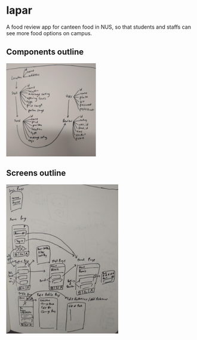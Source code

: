# lapar
A food review app for canteen food in NUS, so that students and staffs can see more food options on campus.

## Components outline
<img src="./assets/images/components.jpg" height="250" alt="Components outline">

## Screens outline
<img src="./assets/images/screens.jpg" height="400" alt="Screens outline">

